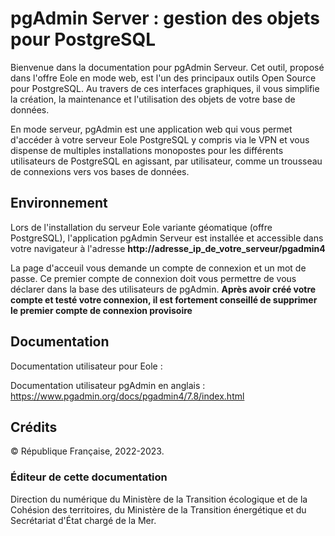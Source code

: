 # pgAdmin Server : gestion des objets pour PostgreSQL

Bienvenue dans la documentation pour pgAdmin Serveur. Cet outil, proposé dans l'offre Eole en mode web, est l'un des principaux outils Open Source pour PostgreSQL. 
Au travers de ces interfaces graphiques, il vous simplifie la création, la maintenance et l'utilisation des objets de votre base de données.
 
 En mode serveur, pgAdmin est une application web qui vous permet d'accéder à votre serveur Eole PostgreSQL y compris via le VPN et vous dispense de multiples installations monopostes pour les différents utilisateurs de PostgreSQL en agissant, par utilisateur, comme un trousseau de connexions vers vos bases de données.
 
 ## Environnement

Lors de l'installation du serveur Eole variante géomatique (offre PostgreSQL), l'application pgAdmin Serveur est installée et accessible dans votre navigateur à l'adresse **http://adresse_ip_de_votre_serveur/pgadmin4**

La page d'acceuil vous demande un compte de connexion et un mot de passe. Ce premier compte de connexion doit vous permettre de vous déclarer dans la base des utilisateurs de pgAdmin. 
**Après avoir créé votre compte et testé votre connexion, il est fortement conseillé de supprimer le premier compte de connexion provisoire**

## Documentation
Documentation utilisateur pour Eole :  

Documentation utilisateur pgAdmin en anglais : https://www.pgadmin.org/docs/pgadmin4/7.8/index.html

## Crédits

© République Française, 2022-2023.

### Éditeur de cette documentation

Direction du numérique du Ministère de la Transition écologique et de la Cohésion des territoires, du Ministère de la Transition énergétique et du Secrétariat d'État chargé de la Mer.





